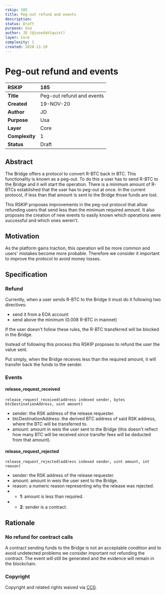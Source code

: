 ```yaml
---
rskip: 185
title: Peg-out refund and events
description: 
status: Draft
purpose: Usa
author: JD (@josedahlquist)
layer: Core
complexity: 1
created: 2020-11-19
---
```

# Peg-out refund and events

|RSKIP          |185           |
| :------------ |:-------------|
|**Title**      |Peg-out refund and events |
|**Created**    |19-NOV-20 |
|**Author**     |JD |
|**Purpose**    |Usa |
|**Layer**      |Core |
|**Complexity** |1 |
|**Status**     |Draft |

## Abstract

The Bridge offers a protocol to convert R-BTC back in BTC. This functionality is known as a peg-out.
To do this a user has to send R-BTC to the Bridge and it will start the operation. There is a minimum amount of R-BTCs established that the user has to peg-out at once. In the current protocol, if less than that amount is sent to the Bridge those funds are lost.

This RSKIP proposes improvements in the peg-out protocol that allow refunding users that send less than the minimum required amount. It also proposes the creation of new events to easily known which operations were successful and which ones weren't.

## Motivation

As the platform gains traction, this operation will be more common and users' mistakes become more probable. Therefore we consider it important to improve the protocol to avoid money losses.

## Specification

### Refund

Currently, when a user sends R-BTC to the Bridge it must do it following two directives:
- send it from a EOA account
- send above the minimum (0.008 R-BTC in mainnet)

If the user doesn't follow these rules, the R-BTC transferred will be blocked in the Bridge.

Instead of following this process this RSKIP proposes to refund the user the value sent.

Put simply, when the Bridge receives less than the required amount, it will transfer back the funds to the sender.

### Events

#### release_request_received

```
release_request_received(address indexed sender, bytes btcDestinationAddress, uint amount)
```

- sender: the RSK address of the release requester.
- btcDestinationAddress: the derived BTC address of said RSK address, where the BTC will be transferred to.
- amount: amount in weis the user sent to the Bridge (this doesn't reflect how many BTC will be received since transfer fees will be deducted from that amount).

#### release_request_rejected

```
release_request_rejected(address indexed sender, uint amount, int reason)
```

- sender: the RSK address of the release requester.
- amount: amount in weis the user sent to the Bridge.
- reason: a numeric reason representing why the release was rejected.
- - **1**: amount is less than required.
- - **2**: sender is a contract.

## Rationale

### No refund for contract calls

A contract sending funds to the Bridge is not an acceptable condition and to avoid undetected problems we consider important not refunding the contract. The event will still be generated and the evidence will remain in the blockchain.

### Copyright

Copyright and related rights waived via [CC0](https://creativecommons.org/publicdomain/zero/1.0/).
